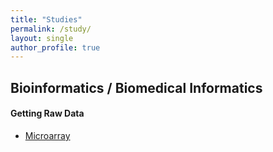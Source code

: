 ```yaml
---
title: "Studies"
permalink: /study/
layout: single
author_profile: true
---
```


  
## Bioinformatics / Biomedical Informatics
#### Getting Raw Data
* [Microarray](https://sunahy1011.github.io/bi%20&%20bmi/microarray/What-is-Microarray/) 